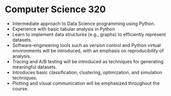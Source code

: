 # Computer Science 320

- Intermediate approach to Data Science programming using Python.
- Experience with basic tabular analysis in Python
- Learn to implement data structures (e.g., graphs) to efficiently represent datasets.
- Software-engineering tools such as version control and Python virtual environments will be introduced, with an emphasis on reproducibility of analysis.
- Tracing and A/B testing will be introduced as techniques for generating meaningful datasets.
- Introduces basic classification, clustering, optimization, and simulation techniques.
- Plotting and visual communication will be emphasized throughout the course.
